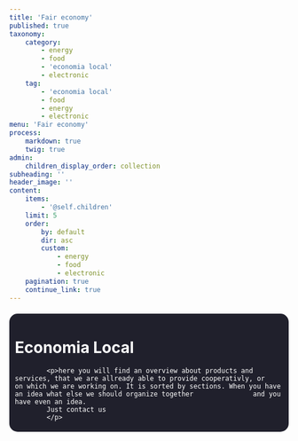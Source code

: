 ```yaml
---
title: 'Fair economy'
published: true
taxonomy:
    category:
        - energy
        - food
        - 'economia local'
        - electronic
    tag:
        - 'economia local'
        - food
        - energy
        - electronic
menu: 'Fair economy'
process:
    markdown: true
    twig: true
admin:
    children_display_order: collection
subheading: ''
header_image: ''
content:
    items:
        - '@self.children'
    limit: 5
    order:
        by: default
        dir: asc
        custom:
            - energy
            - food
            - electronic
    pagination: true
    continue_link: true
---
```


<head>
        <style>
            body{    
                background-attachment: fixed;
                width: auto;
            }
            a{
            text-decoration: none;
            color: white;
            }
            a:hover{
            color:grey;
            }
            a:active{
            }
            a:visited{
            }
        .container{
                width : auto%;
                margin: auto;
            }
        .list{
            border: 1px #ccc solid;
            }
            .list ul{
               list-style: square;
            }    
        .welcome{
                border-radius: 15px;
                 background-color: #20202c;
                 padding: 5px 10px;
                margin: 20px 0;
                color: white;
            }
            .faircoin{
            float: right;
            width: 10%;
            position: absolute;
            right: 20px;
            top: 90px;
                      }
            h1{
                color: white;
            }
            h2{
                color: white;
            }
            h3{
                color: white;
                font-size: 20px;
            }
            p{
                color: white;
            }
</style>
</head>
<div class= "body">
	<div class= "container">
		<div class="welcome">
    		<h1> Economia Local </h1>

			<p>here you will find an overview about products and services, that we are allready able to provide cooperativly, or 			on which we are working on. It is sorted by sections. When you have an idea what else we should organize together 				and you have even an idea.
			Just contact us
  			</p>
  </div>
  </div>
  </div>